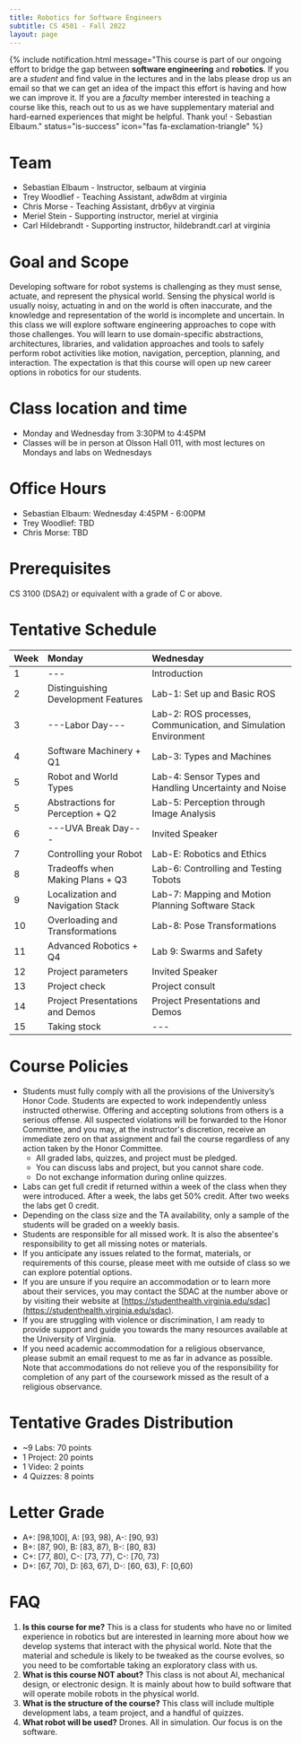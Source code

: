 ```yaml
---
title: Robotics for Software Engineers 
subtitle: CS 4501 - Fall 2022
layout: page
---
```



{% include notification.html message="This course is part of our ongoing effort to bridge the gap between **software engineering** and **robotics**. If you are a *student* and find value in the lectures and  in the labs please drop us an email so that we can get an idea of the impact this effort is having and how we can improve it. If you are a *faculty* member interested in teaching a course like this, reach out to us as we have  supplementary material and hard-earned experiences that might be helpful. Thank you!  - Sebastian Elbaum." 
status="is-success" 
icon="fas fa-exclamation-triangle" %}

# Team

* Sebastian Elbaum - Instructor, selbaum at virginia  
* Trey Woodlief - Teaching Assistant, adw8dm at virginia
* Chris Morse - Teaching Assistant, drb6yv at virginia 
* Meriel Stein - Supporting instructor, meriel at virginia
* Carl Hildebrandt - Supporting instructor, hildebrandt.carl at virginia


# Goal and Scope

Developing software for robot systems is challenging as they must sense, actuate, and represent the physical world. Sensing the physical world is usually noisy,  actuating in and on the world is often inaccurate, and the knowledge and representation of the world is  incomplete and uncertain.  In this class we will explore software engineering approaches to cope with those challenges. You will learn to use domain-specific abstractions, architectures, libraries, and validation approaches and tools to safely perform robot activities like motion, navigation, perception, planning, and interaction.  The expectation is that this course will open up new career options in robotics for our students. 


# Class location and time
* Monday and Wednesday from 3:30PM to 4:45PM 
* Classes will be in person at Olsson Hall 011, with most lectures on Mondays and labs on Wednesdays

# Office Hours
* Sebastian Elbaum: Wednesday 4:45PM - 6:00PM
* Trey Woodlief:  TBD
* Chris Morse:   TBD

# Prerequisites
 CS 3100 (DSA2) or equivalent with a grade of C or above.


# Tentative Schedule

| Week | Monday                                 | Wednesday                                                             |
|:-----|:---------------------------------------| :---------------------------------------------------------------------|
|1     | ---                                    | Introduction                                                          |
|2     |Distinguishing Development Features     | Lab-1: Set up and Basic ROS                                           |
|3     |---Labor Day---                         | Lab-2: ROS processes, Communication, and Simulation Environment       |
|4     |Software Machinery + Q1                 | Lab-3: Types and Machines                                             |
|5     |Robot and World Types                   | Lab-4: Sensor Types and Handling Uncertainty and Noise                |
|5     |Abstractions for Perception  + Q2       | Lab-5: Perception through Image Analysis                              |
|6     |---UVA Break Day---                     | Invited Speaker                                                       |
|7     |Controlling your Robot                  | Lab-E: Robotics and Ethics                                            |
|8     |Tradeoffs when Making Plans + Q3        | Lab-6: Controlling and Testing Tobots                                 |
|9     |Localization and Navigation Stack       | Lab-7: Mapping and Motion Planning Software Stack                     |
|10    |Overloading and Transformations         | Lab-8: Pose Transformations                                           |
|11    |Advanced Robotics + Q4                  | Lab 9: Swarms and Safety                                              |
|12    |Project parameters                      | Invited Speaker                                                       |
|13    |Project check                           | Project consult                                                       |
|14    |Project Presentations and Demos         | Project Presentations and Demos                                       |
|15    |Taking stock                            | ---                                                                   |
 
# Course Policies

* Students must fully comply with all the provisions of the University’s Honor Code. Students are expected to work independently unless instructed otherwise. Offering and accepting solutions from others is a serious offense. All suspected violations will be forwarded to the Honor Committee, and you may, at the instructor's discretion, receive an immediate zero on that assignment and fail the course regardless of any action taken by the Honor Committee.
    * All graded labs, quizzes, and project must be pledged. 
    * You can discuss labs and project, but you cannot share code.
    * Do not exchange information during online quizzes.
* Labs can get full credit if returned within a week of the class when they were introduced. After a week, the labs get 50% credit. After two weeks the labs get 0 credit. 
* Depending on the class size and the TA availability, only a sample of the students will be graded on a weekly basis.  
* Students are responsible for all missed work. It is also the absentee's responsibility to get all missing notes or materials.
* If you anticipate any issues related to the format, materials, or requirements of this course, please meet with me outside of class so we can explore potential options. 
* If you are unsure if you require an accommodation or to learn more about their services, you may contact the SDAC at the number above or by visiting their website at [https://studenthealth.virginia.edu/sdac](https://studenthealth.virginia.edu/sdac).
* If you are struggling with violence or discrimination, I am ready to provide support and guide you towards the many resources available at the University of Virginia.
* If you need academic accommodation for a religious observance, please submit an email request to me as far in advance as possible. Note that accommodations do not relieve you of the responsibility for completion of any part of the coursework missed as the result of a religious observance.

# Tentative Grades Distribution
* ~9 Labs: 70 points
* 1 Project: 20 points 
* 1 Video: 2 points
* 4 Quizzes: 8 points 

# Letter Grade
* A+: [98,100],  A: [93, 98), A-: [90, 93) 
* B+: [87, 90),  B: [83, 87), B-: [80, 83) 
* C+: [77, 80), C-: [73, 77), C-: [70, 73)
* D+: [67, 70),  D: [63, 67), D-: [60, 63), F: [0,60)

# FAQ
1. **Is this course for me?**
This is a class for students who have no or limited experience in  robotics but are interested in learning more about how we develop systems that interact with the physical world. Note that the material and schedule is likely to be tweaked as the course evolves, so you need to be comfortable taking an exploratory class with us.
2. **What is this course NOT about?**
This class is not about AI, mechanical design, or electronic design. It is mainly about how to build software that will operate mobile robots in the physical world.
3. **What is the structure of the course?**
This class will include multiple development labs, a team project, and a handful of quizzes. 
4. **What robot will be used?** 
Drones. All in simulation. Our focus is on the software.